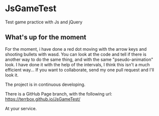 # JsGameTest
Test game practice with Js and jQuery

## What's up for the moment
For the moment, i have done a red dot moving with the arrow keys and shooting bullets with wasd. You can look at the code and tell if there is another way to do the same thing, and with the same "pseudo-animation" look. I have done it with the help of the intervals, I think this isn't a much efficient way... If you want to collaborate, send my one pull request and I'll look it. 

The project is in continuous developing.

There is a GitHub Page branch, with the following url: https://terrbox.github.io/JsGameTest/

At your service.
